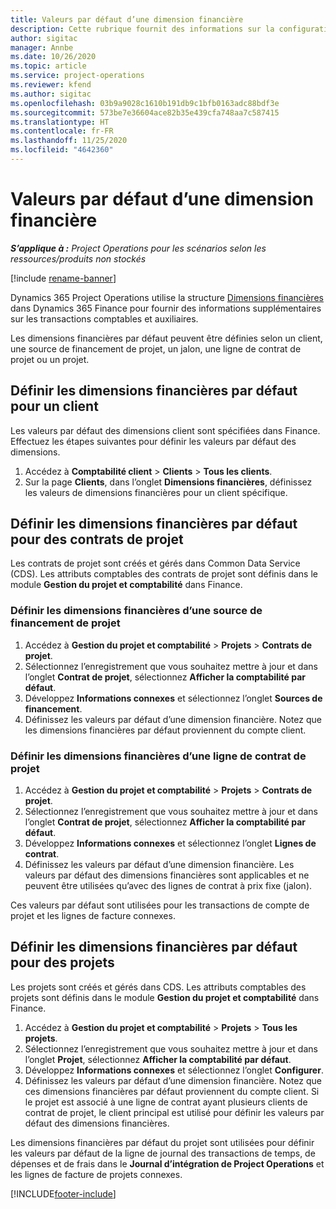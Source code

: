```yaml
---
title: Valeurs par défaut d’une dimension financière
description: Cette rubrique fournit des informations sur la configuration des valeurs par défaut des dimensions financières.
author: sigitac
manager: Annbe
ms.date: 10/26/2020
ms.topic: article
ms.service: project-operations
ms.reviewer: kfend
ms.author: sigitac
ms.openlocfilehash: 03b9a9028c1610b191db9c1bfb0163adc88bdf3e
ms.sourcegitcommit: 573be7e36604ace82b35e439cfa748aa7c587415
ms.translationtype: HT
ms.contentlocale: fr-FR
ms.lasthandoff: 11/25/2020
ms.locfileid: "4642360"
---
```

# <a name="financial-dimension-defaults"></a>Valeurs par défaut d’une dimension financière

_**S’applique à :** Project Operations pour les scénarios selon les ressources/produits non stockés_

[!include [rename-banner](~/includes/cc-data-platform-banner.md)]

Dynamics 365 Project Operations utilise la structure [Dimensions financières](https://docs.microsoft.com/dynamics365/finance/general-ledger/financial-dimensions) dans Dynamics 365 Finance pour fournir des informations supplémentaires sur les transactions comptables et auxiliaires.

Les dimensions financières par défaut peuvent être définies selon un client, une source de financement de projet, un jalon, une ligne de contrat de projet ou un projet.

## <a name="define-default-financial-dimensions-for-a-customer"></a>Définir les dimensions financières par défaut pour un client

Les valeurs par défaut des dimensions client sont spécifiées dans Finance. Effectuez les étapes suivantes pour définir les valeurs par défaut des dimensions.

1. Accédez à **Comptabilité client** > **Clients** > **Tous les clients**.
2. Sur la page **Clients**, dans l’onglet **Dimensions financières**, définissez les valeurs de dimensions financières pour un client spécifique.

## <a name="define-default-financial-dimensions-for-project-contracts"></a>Définir les dimensions financières par défaut pour des contrats de projet

Les contrats de projet sont créés et gérés dans Common Data Service (CDS). Les attributs comptables des contrats de projet sont définis dans le module **Gestion du projet et comptabilité** dans Finance.

### <a name="set-financial-dimensions-for-a-project-funding-source"></a>Définir les dimensions financières d’une source de financement de projet

1. Accédez à **Gestion du projet et comptabilité** > **Projets** > **Contrats de projet**.
2. Sélectionnez l’enregistrement que vous souhaitez mettre à jour et dans l’onglet **Contrat de projet**, sélectionnez **Afficher la comptabilité par défaut**.
3. Développez **Informations connexes** et sélectionnez l’onglet **Sources de financement**.
4. Définissez les valeurs par défaut d’une dimension financière. Notez que les dimensions financières par défaut proviennent du compte client.

### <a name="set-financial-dimensions-for-a-project-contract-line"></a>Définir les dimensions financières d’une ligne de contrat de projet

1. Accédez à **Gestion du projet et comptabilité** > **Projets** > **Contrats de projet**.
2. Sélectionnez l’enregistrement que vous souhaitez mettre à jour et dans l’onglet **Contrat de projet**, sélectionnez **Afficher la comptabilité par défaut**.
3. Développez **Informations connexes** et sélectionnez l’onglet **Lignes de contrat**.
4. Définissez les valeurs par défaut d’une dimension financière. Les valeurs par défaut des dimensions financières sont applicables et ne peuvent être utilisées qu’avec des lignes de contrat à prix fixe (jalon).

Ces valeurs par défaut sont utilisées pour les transactions de compte de projet et les lignes de facture connexes.

## <a name="define-default-financial-dimensions-for-projects"></a>Définir les dimensions financières par défaut pour des projets

Les projets sont créés et gérés dans CDS. Les attributs comptables des projets sont définis dans le module **Gestion du projet et comptabilité** dans Finance.

1. Accédez à **Gestion du projet et comptabilité** > **Projets** > **Tous les projets**.
2. Sélectionnez l’enregistrement que vous souhaitez mettre à jour et dans l’onglet **Projet**, sélectionnez **Afficher la comptabilité par défaut**.
3. Développez **Informations connexes** et sélectionnez l’onglet **Configurer**.
4. Définissez les valeurs par défaut d’une dimension financière. Notez que ces dimensions financières par défaut proviennent du compte client. Si le projet est associé à une ligne de contrat ayant plusieurs clients de contrat de projet, le client principal est utilisé pour définir les valeurs par défaut des dimensions financières.

Les dimensions financières par défaut du projet sont utilisées pour définir les valeurs par défaut de la ligne de journal des transactions de temps, de dépenses et de frais dans le **Journal d’intégration de Project Operations** et les lignes de facture de projets connexes.


[!INCLUDE[footer-include](../includes/footer-banner.md)]